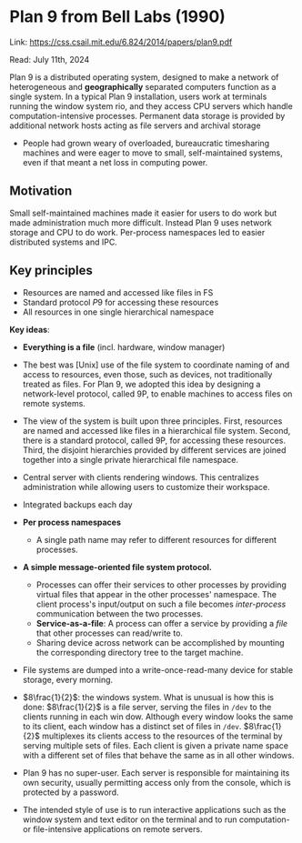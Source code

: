 # Plan 9 from Bell Labs (1990)

Link: https://css.csail.mit.edu/6.824/2014/papers/plan9.pdf

Read: July 11th, 2024

Plan 9 is a distributed operating system, designed to make a network of heterogeneous and **geographically** separated computers function as a single system. In a typical Plan 9 installation, users work at terminals running the window system rio, and they access CPU servers which handle computation-intensive processes. Permanent data storage is provided by additional network hosts acting as file servers and archival storage

* People had grown weary of overloaded, bureaucratic timesharing machines and were eager to move to small, self-maintained systems, even if that meant a net loss in computing power. 

## Motivation
Small self-maintained machines made it easier for users to do work but made administration much more difficult. Instead Plan 9 uses network storage and CPU to do work. Per-process namespaces led to easier distributed systems and IPC.

## Key principles
* Resources are named and accessed like files in FS
* Standard protocol $P9$ for accessing these resources
* All resources in one single hierarchical namespace

**Key ideas**:
* **Everything is a file** (incl. hardware, window manager)

* The best was [Unix] use of the file system to coordinate naming of and access to resources, even those, such as devices, not traditionally treated as files. For Plan 9, we adopted this idea by designing a network-level protocol, called 9P, to enable machines to access files on remote systems. 

* The view of the system is built upon three principles. First, resources are named and accessed like files in a hierarchical file system. Second, there is a standard proto­col, called 9P, for accessing these resources. Third, the disjoint hierarchies provided by different services are joined together into a single private hierarchical file namespace.

* Central server with clients rendering windows. This centralizes administration while allowing users to customize their workspace.
* Integrated backups each day
* **Per process namespaces**
   * A single path name may refer to different resources for different processes.
* **A simple message-oriented file system protocol.**
   * Processes can offer their services to other processes by providing virtual files that appear in the other processes' namespace. The client process's input/output on such a file becomes *inter-process* communication between the two processes.
   * **Service-as-a-file**: A process can offer a service by providing a *file* that other processes can read/write to.
   * Sharing device across network can be accomplished by mounting the corresponding directory tree to the target machine.
* File systems are dumped into a write-once-read-many device for stable storage, every morning.
* $8\frac{1}{2}$: the windows system. What is unusual is how this is done: $8\frac{1}{2}$ is a file server, serving the files in `/dev` to the clients running in each win­ dow. Although every window looks the same to its client, each window has a distinct set of files in `/dev`. $8\frac{1}{2}$ multiplexes its clients access to the resources of the terminal by serving multiple sets of files. Each client is given a private name space with a different set of files that behave the same as in all other windows.
* Plan 9 has no super-user. Each server is responsible for maintaining its own secu­rity, usually permitting access only from the console, which is protected by a password.

* The intended style of use is to run interactive applications such as the window sys­tem and text editor on the terminal and to run computation- or file-intensive applica­tions on remote servers.
